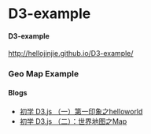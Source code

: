 D3-example
==========

#### D3-example

http://hellojinjie.github.io/D3-example/

### Geo Map Example

#### Blogs
* [初学 D3.js （一）第一印象之helloworld](http://hellojinjie.com/2013/12/24/%E5%88%9D%E5%AD%A6-d3-js-%E7%AC%AC%E4%B8%80%E5%8D%B0%E8%B1%A1-helloworld/)
* [初学 D3.js （二）：世界地图之Map](http://hellojinjie.com/2014/01/24/%E5%88%9D%E5%AD%A6-d3-js-%EF%BC%88%E4%BA%8C%EF%BC%89%E4%B8%96%E7%95%8C%E5%9C%B0%E5%9B%BE%E4%B9%8Bmap/)
